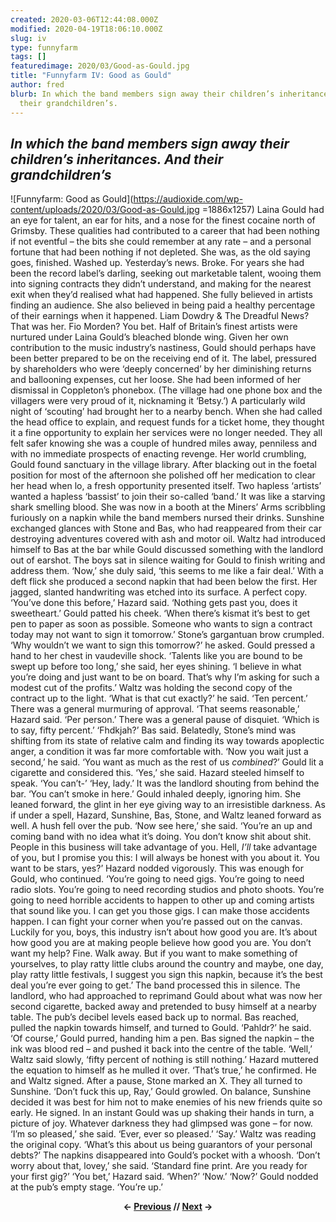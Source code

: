 ```yaml
---
created: 2020-03-06T12:44:08.000Z
modified: 2020-04-19T18:06:10.000Z
slug: iv
type: funnyfarm
tags: []
featuredimage: 2020/03/Good-as-Gould.jpg
title: "Funnyfarm IV: Good as Gould"
author: fred
blurb: In which the band members sign away their children’s inheritances. And
  their grandchildren’s.
---
```

## *In which the band members sign away their children’s inheritances. And their grandchildren’s*

![Funnyfarm: Good as Gould](<https://audioxide.com/wp-content/uploads/2020/03/Good-as-Gould.jpg> =1886x1257)
Laina Gould had an eye for talent, an ear for hits, and a nose for the finest cocaine north of Grimsby. These qualities had contributed to a career that had been nothing if not eventful – the bits she could remember at any rate – and a personal fortune that had been nothing if not depleted. She was, as the old saying goes, finished. Washed up. Yesterday’s news. Broke.
For years she had been the record label’s darling, seeking out marketable talent, wooing them into signing contracts they didn’t understand, and making for the nearest exit when they’d realised what had happened. She fully believed in artists finding an audience. She also believed in being paid a healthy percentage of their earnings when it happened. Liam Dowdry & The Dreadful News? That was her. Fio Morden? You bet. Half of Britain’s finest artists were nurtured under Laina Gould’s bleached blonde wing.
Given her own contribution to the music industry’s nastiness, Gould should perhaps have been better prepared to be on the receiving end of it. The label, pressured by shareholders who were ‘deeply concerned’ by her diminishing returns and ballooning expenses, cut her loose.
She had been informed of her dismissal in Coppleton’s phonebox. (The village had one phone box and the villagers were very proud of it, nicknaming it ‘Betsy.’) A particularly wild night of ‘scouting’ had brought her to a nearby bench. When she had called the head office to explain, and request funds for a ticket home, they thought it a fine opportunity to explain her services were no longer needed. They all felt safer knowing she was a couple of hundred miles away, penniless and with no immediate prospects of enacting revenge.
Her world crumbling, Gould found sanctuary in the village library. After blacking out in the foetal position for most of the afternoon she polished off her medication to clear her head when lo, a fresh opportunity presented itself. Two hapless ‘artists’ wanted a hapless ‘bassist’ to join their so-called ‘band.’ It was like a starving shark smelling blood.
She was now in a booth at the Miners’ Arms scribbling furiously on a napkin while the band members nursed their drinks. Sunshine exchanged glances with Stone and Bas, who had reappeared from their car destroying adventures covered with ash and motor oil. Waltz had introduced himself to Bas at the bar while Gould discussed something with the landlord out of earshot.
The boys sat in silence waiting for Gould to finish writing and address them.
‘Now,’ she duly said, ‘this seems to me like a fair deal.’ With a deft flick she produced a second napkin that had been below the first. Her jagged, slanted handwriting was etched into its surface. A perfect copy.
‘You’ve done this before,’ Hazard said.
‘Nothing gets past you, does it sweetheart.’ Gould patted his cheek. ‘When there’s kismat it’s best to get pen to paper as soon as possible. Someone who wants to sign a contract today may not want to sign it tomorrow.’
Stone’s gargantuan brow crumpled. ‘Why wouldn’t we want to sign this tomorrow?’ he asked.
Gould pressed a hand to her chest in vaudeville shock. ‘Talents like you are bound to be swept up before too long,’ she said, her eyes shining. ‘I believe in what you’re doing and just want to be on board. That’s why I’m asking for such a modest cut of the profits.’
Waltz was holding the second copy of the contract up to the light. ‘What is that cut exactly?’ he said.
‘Ten percent.’
There was a general murmuring of approval.
‘That seems reasonable,’ Hazard said.
‘Per person.’
There was a general pause of disquiet.
‘Which is to say, fifty percent.’
‘Fhdkjah?’ Bas said.
Belatedly, Stone’s mind was shifting from its state of relative calm and finding its way towards apoplectic anger, a condition it was far more comfortable with.
‘Now you wait just a second,’ he said. ‘You want as much as the rest of us *combined*?’
Gould lit a cigarette and considered this. ‘Yes,’ she said.
Hazard steeled himself to speak. ‘You can’t-’
‘Hey, lady.’ It was the landlord shouting from behind the bar. ‘You can’t smoke in here.’
Gould inhaled deeply, ignoring him. She leaned forward, the glint in her eye giving way to an irresistible darkness. As if under a spell, Hazard, Sunshine, Bas, Stone, and Waltz leaned forward as well. A hush fell over the pub.
‘Now see here,’ she said. ‘You’re an up and coming band with no idea what it’s doing. You don’t know shit about shit. People in this business will take advantage of you. Hell, *I’ll* take advantage of you, but I promise you this: I will always be honest with you about it. You want to be stars, yes?’
Hazard nodded vigorously. This was enough for Gould, who continued.
‘You’re going to need gigs. You’re going to need radio slots. You’re going to need recording studios and photo shoots. You’re going to need horrible accidents to happen to other up and coming artists that sound like you. I can get you those gigs. I can make those accidents happen. I can fight your corner when you’re passed out on the canvas. Luckily for you, boys, this industry isn’t about how good you are. It’s about how good you are at making people believe how good you are. You don’t want my help? Fine. Walk away. But if you want to make something of yourselves, to play ratty little clubs around the country and maybe, one day, play ratty little festivals, I suggest you sign this napkin, because it’s the best deal you’re ever going to get.’
The band processed this in silence. The landlord, who had approached to reprimand Gould about what was now her second cigarette, backed away and pretended to busy himself at a nearby table. The pub’s decibel levels eased back up to normal.
Bas reached, pulled the napkin towards himself, and turned to Gould.
‘Pahldr?’ he said.
‘Of course,’ Gould purred, handing him a pen. Bas signed the napkin – the ink was blood red – and pushed it back into the centre of the table.
‘Well,’ Waltz said slowly, ‘fifty percent of nothing is still nothing.’
Hazard muttered the equation to himself as he mulled it over.
‘That’s true,’ he confirmed.
He and Waltz signed. After a pause, Stone marked an X. They all turned to Sunshine.
‘Don’t fuck this up, Ray,’ Gould growled.
On balance, Sunshine decided it was best for him not to make enemies of his new friends quite so early. He signed. In an instant Gould was up shaking their hands in turn, a picture of joy. Whatever darkness they had glimpsed was gone – for now.
‘I’m so pleased,’ she said. ‘Ever, ever so pleased.’
‘Say.’ Waltz was reading the original copy. ‘What’s this about us being guarantors of your personal debts?’
The napkins disappeared into Gould’s pocket with a whoosh. ‘Don’t worry about that, lovey,’ she said. ‘Standard fine print. Are you ready for your first gig?’
‘You bet,’ Hazard said. ‘When?’
‘Now.’
‘Now?’
Gould nodded at the pub’s empty stage.
‘You’re up.’

<center><strong></strong><p><strong>← <a href="https://audioxide.com/funnyfarm/iii/">Previous</a> // <a href="https://audioxide.com/funnyfarm/v/">Next</a> →</strong></p></center>